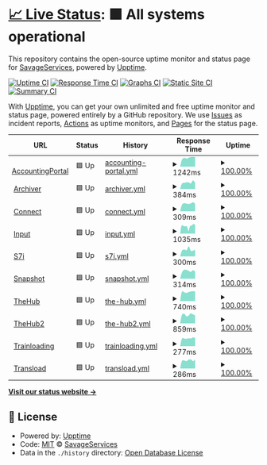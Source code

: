 # [📈 Live Status](https://status.savageservices.com): <!--live status--> **🟩 All systems operational**

This repository contains the open-source uptime monitor and status page for [SavageServices](https://status.savageservices.com), powered by [Upptime](https://github.com/upptime/upptime).

[![Uptime CI](https://github.com/SavageServices/status/workflows/Uptime%20CI/badge.svg)](https://github.com/upptime/upptime/actions?query=workflow%3A%22Uptime+CI%22)
[![Response Time CI](https://github.com/SavageServices/status/workflows/Response%20Time%20CI/badge.svg)](https://github.com/upptime/upptime/actions?query=workflow%3A%22Response+Time+CI%22)
[![Graphs CI](https://github.com/SavageServices/status/workflows/Graphs%20CI/badge.svg)](https://github.com/upptime/upptime/actions?query=workflow%3A%22Graphs+CI%22)
[![Static Site CI](https://github.com/SavageServices/status/workflows/Static%20Site%20CI/badge.svg)](https://github.com/upptime/upptime/actions?query=workflow%3A%22Static+Site+CI%22)
[![Summary CI](https://github.com/SavageServices/status/workflows/Summary%20CI/badge.svg)](https://github.com/upptime/upptime/actions?query=workflow%3A%22Summary+CI%22)

With [Upptime](https://upptime.js.org), you can get your own unlimited and free uptime monitor and status page, powered entirely by a GitHub repository. We use [Issues](https://github.com/SavageServices/status/issues) as incident reports, [Actions](https://github.com/SavageServices/status/actions) as uptime monitors, and [Pages](https://status.savageservices.com) for the status page.

<!--start: status pages-->
<!-- This summary is generated by Upptime (https://github.com/upptime/upptime) -->
<!-- Do not edit this manually, your changes will be overwritten -->
<!-- prettier-ignore -->
| URL | Status | History | Response Time | Uptime |
| --- | ------ | ------- | ------------- | ------ |
| <img alt="" src="https://favicons.githubusercontent.com/accounting.savageservices.com" height="13"> [AccountingPortal](https://accounting.savageservices.com/accountingPortal/) | 🟩 Up | [accounting-portal.yml](https://github.com/SavageServices/status/commits/HEAD/history/accounting-portal.yml) | <details><summary><img alt="Response time graph" src="./graphs/accounting-portal/response-time-week.png" height="20"> 1242ms</summary><br><a href="https://status.savageservices.com/history/accounting-portal"><img alt="Response time 1145" src="https://img.shields.io/endpoint?url=https%3A%2F%2Fraw.githubusercontent.com%2FSavageServices%2Fstatus%2FHEAD%2Fapi%2Faccounting-portal%2Fresponse-time.json"></a><br><a href="https://status.savageservices.com/history/accounting-portal"><img alt="24-hour response time 1351" src="https://img.shields.io/endpoint?url=https%3A%2F%2Fraw.githubusercontent.com%2FSavageServices%2Fstatus%2FHEAD%2Fapi%2Faccounting-portal%2Fresponse-time-day.json"></a><br><a href="https://status.savageservices.com/history/accounting-portal"><img alt="7-day response time 1242" src="https://img.shields.io/endpoint?url=https%3A%2F%2Fraw.githubusercontent.com%2FSavageServices%2Fstatus%2FHEAD%2Fapi%2Faccounting-portal%2Fresponse-time-week.json"></a><br><a href="https://status.savageservices.com/history/accounting-portal"><img alt="30-day response time 1145" src="https://img.shields.io/endpoint?url=https%3A%2F%2Fraw.githubusercontent.com%2FSavageServices%2Fstatus%2FHEAD%2Fapi%2Faccounting-portal%2Fresponse-time-month.json"></a><br><a href="https://status.savageservices.com/history/accounting-portal"><img alt="1-year response time 1145" src="https://img.shields.io/endpoint?url=https%3A%2F%2Fraw.githubusercontent.com%2FSavageServices%2Fstatus%2FHEAD%2Fapi%2Faccounting-portal%2Fresponse-time-year.json"></a></details> | <details><summary><a href="https://status.savageservices.com/history/accounting-portal">100.00%</a></summary><a href="https://status.savageservices.com/history/accounting-portal"><img alt="All-time uptime 100.00%" src="https://img.shields.io/endpoint?url=https%3A%2F%2Fraw.githubusercontent.com%2FSavageServices%2Fstatus%2FHEAD%2Fapi%2Faccounting-portal%2Fuptime.json"></a><br><a href="https://status.savageservices.com/history/accounting-portal"><img alt="24-hour uptime 100.00%" src="https://img.shields.io/endpoint?url=https%3A%2F%2Fraw.githubusercontent.com%2FSavageServices%2Fstatus%2FHEAD%2Fapi%2Faccounting-portal%2Fuptime-day.json"></a><br><a href="https://status.savageservices.com/history/accounting-portal"><img alt="7-day uptime 100.00%" src="https://img.shields.io/endpoint?url=https%3A%2F%2Fraw.githubusercontent.com%2FSavageServices%2Fstatus%2FHEAD%2Fapi%2Faccounting-portal%2Fuptime-week.json"></a><br><a href="https://status.savageservices.com/history/accounting-portal"><img alt="30-day uptime 100.00%" src="https://img.shields.io/endpoint?url=https%3A%2F%2Fraw.githubusercontent.com%2FSavageServices%2Fstatus%2FHEAD%2Fapi%2Faccounting-portal%2Fuptime-month.json"></a><br><a href="https://status.savageservices.com/history/accounting-portal"><img alt="1-year uptime 100.00%" src="https://img.shields.io/endpoint?url=https%3A%2F%2Fraw.githubusercontent.com%2FSavageServices%2Fstatus%2FHEAD%2Fapi%2Faccounting-portal%2Fuptime-year.json"></a></details>
| <img alt="" src="https://favicons.githubusercontent.com/archiver.savageservices.com" height="13"> [Archiver](https://archiver.savageservices.com/) | 🟩 Up | [archiver.yml](https://github.com/SavageServices/status/commits/HEAD/history/archiver.yml) | <details><summary><img alt="Response time graph" src="./graphs/archiver/response-time-week.png" height="20"> 384ms</summary><br><a href="https://status.savageservices.com/history/archiver"><img alt="Response time 384" src="https://img.shields.io/endpoint?url=https%3A%2F%2Fraw.githubusercontent.com%2FSavageServices%2Fstatus%2FHEAD%2Fapi%2Farchiver%2Fresponse-time.json"></a><br><a href="https://status.savageservices.com/history/archiver"><img alt="24-hour response time 375" src="https://img.shields.io/endpoint?url=https%3A%2F%2Fraw.githubusercontent.com%2FSavageServices%2Fstatus%2FHEAD%2Fapi%2Farchiver%2Fresponse-time-day.json"></a><br><a href="https://status.savageservices.com/history/archiver"><img alt="7-day response time 384" src="https://img.shields.io/endpoint?url=https%3A%2F%2Fraw.githubusercontent.com%2FSavageServices%2Fstatus%2FHEAD%2Fapi%2Farchiver%2Fresponse-time-week.json"></a><br><a href="https://status.savageservices.com/history/archiver"><img alt="30-day response time 384" src="https://img.shields.io/endpoint?url=https%3A%2F%2Fraw.githubusercontent.com%2FSavageServices%2Fstatus%2FHEAD%2Fapi%2Farchiver%2Fresponse-time-month.json"></a><br><a href="https://status.savageservices.com/history/archiver"><img alt="1-year response time 384" src="https://img.shields.io/endpoint?url=https%3A%2F%2Fraw.githubusercontent.com%2FSavageServices%2Fstatus%2FHEAD%2Fapi%2Farchiver%2Fresponse-time-year.json"></a></details> | <details><summary><a href="https://status.savageservices.com/history/archiver">100.00%</a></summary><a href="https://status.savageservices.com/history/archiver"><img alt="All-time uptime 100.00%" src="https://img.shields.io/endpoint?url=https%3A%2F%2Fraw.githubusercontent.com%2FSavageServices%2Fstatus%2FHEAD%2Fapi%2Farchiver%2Fuptime.json"></a><br><a href="https://status.savageservices.com/history/archiver"><img alt="24-hour uptime 100.00%" src="https://img.shields.io/endpoint?url=https%3A%2F%2Fraw.githubusercontent.com%2FSavageServices%2Fstatus%2FHEAD%2Fapi%2Farchiver%2Fuptime-day.json"></a><br><a href="https://status.savageservices.com/history/archiver"><img alt="7-day uptime 100.00%" src="https://img.shields.io/endpoint?url=https%3A%2F%2Fraw.githubusercontent.com%2FSavageServices%2Fstatus%2FHEAD%2Fapi%2Farchiver%2Fuptime-week.json"></a><br><a href="https://status.savageservices.com/history/archiver"><img alt="30-day uptime 100.00%" src="https://img.shields.io/endpoint?url=https%3A%2F%2Fraw.githubusercontent.com%2FSavageServices%2Fstatus%2FHEAD%2Fapi%2Farchiver%2Fuptime-month.json"></a><br><a href="https://status.savageservices.com/history/archiver"><img alt="1-year uptime 100.00%" src="https://img.shields.io/endpoint?url=https%3A%2F%2Fraw.githubusercontent.com%2FSavageServices%2Fstatus%2FHEAD%2Fapi%2Farchiver%2Fuptime-year.json"></a></details>
| <img alt="" src="https://favicons.githubusercontent.com/connect.savageservices.com" height="13"> [Connect](https://connect.savageservices.com) | 🟩 Up | [connect.yml](https://github.com/SavageServices/status/commits/HEAD/history/connect.yml) | <details><summary><img alt="Response time graph" src="./graphs/connect/response-time-week.png" height="20"> 309ms</summary><br><a href="https://status.savageservices.com/history/connect"><img alt="Response time 293" src="https://img.shields.io/endpoint?url=https%3A%2F%2Fraw.githubusercontent.com%2FSavageServices%2Fstatus%2FHEAD%2Fapi%2Fconnect%2Fresponse-time.json"></a><br><a href="https://status.savageservices.com/history/connect"><img alt="24-hour response time 298" src="https://img.shields.io/endpoint?url=https%3A%2F%2Fraw.githubusercontent.com%2FSavageServices%2Fstatus%2FHEAD%2Fapi%2Fconnect%2Fresponse-time-day.json"></a><br><a href="https://status.savageservices.com/history/connect"><img alt="7-day response time 309" src="https://img.shields.io/endpoint?url=https%3A%2F%2Fraw.githubusercontent.com%2FSavageServices%2Fstatus%2FHEAD%2Fapi%2Fconnect%2Fresponse-time-week.json"></a><br><a href="https://status.savageservices.com/history/connect"><img alt="30-day response time 293" src="https://img.shields.io/endpoint?url=https%3A%2F%2Fraw.githubusercontent.com%2FSavageServices%2Fstatus%2FHEAD%2Fapi%2Fconnect%2Fresponse-time-month.json"></a><br><a href="https://status.savageservices.com/history/connect"><img alt="1-year response time 293" src="https://img.shields.io/endpoint?url=https%3A%2F%2Fraw.githubusercontent.com%2FSavageServices%2Fstatus%2FHEAD%2Fapi%2Fconnect%2Fresponse-time-year.json"></a></details> | <details><summary><a href="https://status.savageservices.com/history/connect">100.00%</a></summary><a href="https://status.savageservices.com/history/connect"><img alt="All-time uptime 100.00%" src="https://img.shields.io/endpoint?url=https%3A%2F%2Fraw.githubusercontent.com%2FSavageServices%2Fstatus%2FHEAD%2Fapi%2Fconnect%2Fuptime.json"></a><br><a href="https://status.savageservices.com/history/connect"><img alt="24-hour uptime 100.00%" src="https://img.shields.io/endpoint?url=https%3A%2F%2Fraw.githubusercontent.com%2FSavageServices%2Fstatus%2FHEAD%2Fapi%2Fconnect%2Fuptime-day.json"></a><br><a href="https://status.savageservices.com/history/connect"><img alt="7-day uptime 100.00%" src="https://img.shields.io/endpoint?url=https%3A%2F%2Fraw.githubusercontent.com%2FSavageServices%2Fstatus%2FHEAD%2Fapi%2Fconnect%2Fuptime-week.json"></a><br><a href="https://status.savageservices.com/history/connect"><img alt="30-day uptime 100.00%" src="https://img.shields.io/endpoint?url=https%3A%2F%2Fraw.githubusercontent.com%2FSavageServices%2Fstatus%2FHEAD%2Fapi%2Fconnect%2Fuptime-month.json"></a><br><a href="https://status.savageservices.com/history/connect"><img alt="1-year uptime 100.00%" src="https://img.shields.io/endpoint?url=https%3A%2F%2Fraw.githubusercontent.com%2FSavageServices%2Fstatus%2FHEAD%2Fapi%2Fconnect%2Fuptime-year.json"></a></details>
| <img alt="" src="https://favicons.githubusercontent.com/input.savageservices.com" height="13"> [Input](https://input.savageservices.com) | 🟩 Up | [input.yml](https://github.com/SavageServices/status/commits/HEAD/history/input.yml) | <details><summary><img alt="Response time graph" src="./graphs/input/response-time-week.png" height="20"> 1035ms</summary><br><a href="https://status.savageservices.com/history/input"><img alt="Response time 825" src="https://img.shields.io/endpoint?url=https%3A%2F%2Fraw.githubusercontent.com%2FSavageServices%2Fstatus%2FHEAD%2Fapi%2Finput%2Fresponse-time.json"></a><br><a href="https://status.savageservices.com/history/input"><img alt="24-hour response time 1249" src="https://img.shields.io/endpoint?url=https%3A%2F%2Fraw.githubusercontent.com%2FSavageServices%2Fstatus%2FHEAD%2Fapi%2Finput%2Fresponse-time-day.json"></a><br><a href="https://status.savageservices.com/history/input"><img alt="7-day response time 1035" src="https://img.shields.io/endpoint?url=https%3A%2F%2Fraw.githubusercontent.com%2FSavageServices%2Fstatus%2FHEAD%2Fapi%2Finput%2Fresponse-time-week.json"></a><br><a href="https://status.savageservices.com/history/input"><img alt="30-day response time 825" src="https://img.shields.io/endpoint?url=https%3A%2F%2Fraw.githubusercontent.com%2FSavageServices%2Fstatus%2FHEAD%2Fapi%2Finput%2Fresponse-time-month.json"></a><br><a href="https://status.savageservices.com/history/input"><img alt="1-year response time 825" src="https://img.shields.io/endpoint?url=https%3A%2F%2Fraw.githubusercontent.com%2FSavageServices%2Fstatus%2FHEAD%2Fapi%2Finput%2Fresponse-time-year.json"></a></details> | <details><summary><a href="https://status.savageservices.com/history/input">100.00%</a></summary><a href="https://status.savageservices.com/history/input"><img alt="All-time uptime 97.40%" src="https://img.shields.io/endpoint?url=https%3A%2F%2Fraw.githubusercontent.com%2FSavageServices%2Fstatus%2FHEAD%2Fapi%2Finput%2Fuptime.json"></a><br><a href="https://status.savageservices.com/history/input"><img alt="24-hour uptime 100.00%" src="https://img.shields.io/endpoint?url=https%3A%2F%2Fraw.githubusercontent.com%2FSavageServices%2Fstatus%2FHEAD%2Fapi%2Finput%2Fuptime-day.json"></a><br><a href="https://status.savageservices.com/history/input"><img alt="7-day uptime 100.00%" src="https://img.shields.io/endpoint?url=https%3A%2F%2Fraw.githubusercontent.com%2FSavageServices%2Fstatus%2FHEAD%2Fapi%2Finput%2Fuptime-week.json"></a><br><a href="https://status.savageservices.com/history/input"><img alt="30-day uptime 97.40%" src="https://img.shields.io/endpoint?url=https%3A%2F%2Fraw.githubusercontent.com%2FSavageServices%2Fstatus%2FHEAD%2Fapi%2Finput%2Fuptime-month.json"></a><br><a href="https://status.savageservices.com/history/input"><img alt="1-year uptime 97.40%" src="https://img.shields.io/endpoint?url=https%3A%2F%2Fraw.githubusercontent.com%2FSavageServices%2Fstatus%2FHEAD%2Fapi%2Finput%2Fuptime-year.json"></a></details>
| <img alt="" src="https://favicons.githubusercontent.com/s7i.savageservices.com" height="13"> [S7i](https://s7i.savageservices.com) | 🟩 Up | [s7i.yml](https://github.com/SavageServices/status/commits/HEAD/history/s7i.yml) | <details><summary><img alt="Response time graph" src="./graphs/s7i/response-time-week.png" height="20"> 300ms</summary><br><a href="https://status.savageservices.com/history/s7i"><img alt="Response time 287" src="https://img.shields.io/endpoint?url=https%3A%2F%2Fraw.githubusercontent.com%2FSavageServices%2Fstatus%2FHEAD%2Fapi%2Fs7i%2Fresponse-time.json"></a><br><a href="https://status.savageservices.com/history/s7i"><img alt="24-hour response time 301" src="https://img.shields.io/endpoint?url=https%3A%2F%2Fraw.githubusercontent.com%2FSavageServices%2Fstatus%2FHEAD%2Fapi%2Fs7i%2Fresponse-time-day.json"></a><br><a href="https://status.savageservices.com/history/s7i"><img alt="7-day response time 300" src="https://img.shields.io/endpoint?url=https%3A%2F%2Fraw.githubusercontent.com%2FSavageServices%2Fstatus%2FHEAD%2Fapi%2Fs7i%2Fresponse-time-week.json"></a><br><a href="https://status.savageservices.com/history/s7i"><img alt="30-day response time 287" src="https://img.shields.io/endpoint?url=https%3A%2F%2Fraw.githubusercontent.com%2FSavageServices%2Fstatus%2FHEAD%2Fapi%2Fs7i%2Fresponse-time-month.json"></a><br><a href="https://status.savageservices.com/history/s7i"><img alt="1-year response time 287" src="https://img.shields.io/endpoint?url=https%3A%2F%2Fraw.githubusercontent.com%2FSavageServices%2Fstatus%2FHEAD%2Fapi%2Fs7i%2Fresponse-time-year.json"></a></details> | <details><summary><a href="https://status.savageservices.com/history/s7i">100.00%</a></summary><a href="https://status.savageservices.com/history/s7i"><img alt="All-time uptime 100.00%" src="https://img.shields.io/endpoint?url=https%3A%2F%2Fraw.githubusercontent.com%2FSavageServices%2Fstatus%2FHEAD%2Fapi%2Fs7i%2Fuptime.json"></a><br><a href="https://status.savageservices.com/history/s7i"><img alt="24-hour uptime 100.00%" src="https://img.shields.io/endpoint?url=https%3A%2F%2Fraw.githubusercontent.com%2FSavageServices%2Fstatus%2FHEAD%2Fapi%2Fs7i%2Fuptime-day.json"></a><br><a href="https://status.savageservices.com/history/s7i"><img alt="7-day uptime 100.00%" src="https://img.shields.io/endpoint?url=https%3A%2F%2Fraw.githubusercontent.com%2FSavageServices%2Fstatus%2FHEAD%2Fapi%2Fs7i%2Fuptime-week.json"></a><br><a href="https://status.savageservices.com/history/s7i"><img alt="30-day uptime 100.00%" src="https://img.shields.io/endpoint?url=https%3A%2F%2Fraw.githubusercontent.com%2FSavageServices%2Fstatus%2FHEAD%2Fapi%2Fs7i%2Fuptime-month.json"></a><br><a href="https://status.savageservices.com/history/s7i"><img alt="1-year uptime 100.00%" src="https://img.shields.io/endpoint?url=https%3A%2F%2Fraw.githubusercontent.com%2FSavageServices%2Fstatus%2FHEAD%2Fapi%2Fs7i%2Fuptime-year.json"></a></details>
| <img alt="" src="https://favicons.githubusercontent.com/snapshot.savageservices.com" height="13"> [Snapshot](https://snapshot.savageservices.com) | 🟩 Up | [snapshot.yml](https://github.com/SavageServices/status/commits/HEAD/history/snapshot.yml) | <details><summary><img alt="Response time graph" src="./graphs/snapshot/response-time-week.png" height="20"> 314ms</summary><br><a href="https://status.savageservices.com/history/snapshot"><img alt="Response time 307" src="https://img.shields.io/endpoint?url=https%3A%2F%2Fraw.githubusercontent.com%2FSavageServices%2Fstatus%2FHEAD%2Fapi%2Fsnapshot%2Fresponse-time.json"></a><br><a href="https://status.savageservices.com/history/snapshot"><img alt="24-hour response time 291" src="https://img.shields.io/endpoint?url=https%3A%2F%2Fraw.githubusercontent.com%2FSavageServices%2Fstatus%2FHEAD%2Fapi%2Fsnapshot%2Fresponse-time-day.json"></a><br><a href="https://status.savageservices.com/history/snapshot"><img alt="7-day response time 314" src="https://img.shields.io/endpoint?url=https%3A%2F%2Fraw.githubusercontent.com%2FSavageServices%2Fstatus%2FHEAD%2Fapi%2Fsnapshot%2Fresponse-time-week.json"></a><br><a href="https://status.savageservices.com/history/snapshot"><img alt="30-day response time 307" src="https://img.shields.io/endpoint?url=https%3A%2F%2Fraw.githubusercontent.com%2FSavageServices%2Fstatus%2FHEAD%2Fapi%2Fsnapshot%2Fresponse-time-month.json"></a><br><a href="https://status.savageservices.com/history/snapshot"><img alt="1-year response time 307" src="https://img.shields.io/endpoint?url=https%3A%2F%2Fraw.githubusercontent.com%2FSavageServices%2Fstatus%2FHEAD%2Fapi%2Fsnapshot%2Fresponse-time-year.json"></a></details> | <details><summary><a href="https://status.savageservices.com/history/snapshot">100.00%</a></summary><a href="https://status.savageservices.com/history/snapshot"><img alt="All-time uptime 99.88%" src="https://img.shields.io/endpoint?url=https%3A%2F%2Fraw.githubusercontent.com%2FSavageServices%2Fstatus%2FHEAD%2Fapi%2Fsnapshot%2Fuptime.json"></a><br><a href="https://status.savageservices.com/history/snapshot"><img alt="24-hour uptime 100.00%" src="https://img.shields.io/endpoint?url=https%3A%2F%2Fraw.githubusercontent.com%2FSavageServices%2Fstatus%2FHEAD%2Fapi%2Fsnapshot%2Fuptime-day.json"></a><br><a href="https://status.savageservices.com/history/snapshot"><img alt="7-day uptime 100.00%" src="https://img.shields.io/endpoint?url=https%3A%2F%2Fraw.githubusercontent.com%2FSavageServices%2Fstatus%2FHEAD%2Fapi%2Fsnapshot%2Fuptime-week.json"></a><br><a href="https://status.savageservices.com/history/snapshot"><img alt="30-day uptime 99.88%" src="https://img.shields.io/endpoint?url=https%3A%2F%2Fraw.githubusercontent.com%2FSavageServices%2Fstatus%2FHEAD%2Fapi%2Fsnapshot%2Fuptime-month.json"></a><br><a href="https://status.savageservices.com/history/snapshot"><img alt="1-year uptime 99.88%" src="https://img.shields.io/endpoint?url=https%3A%2F%2Fraw.githubusercontent.com%2FSavageServices%2Fstatus%2FHEAD%2Fapi%2Fsnapshot%2Fuptime-year.json"></a></details>
| <img alt="" src="https://favicons.githubusercontent.com/thehub.savageservices.com" height="13"> [TheHub](https://thehub.savageservices.com) | 🟩 Up | [the-hub.yml](https://github.com/SavageServices/status/commits/HEAD/history/the-hub.yml) | <details><summary><img alt="Response time graph" src="./graphs/the-hub/response-time-week.png" height="20"> 740ms</summary><br><a href="https://status.savageservices.com/history/the-hub"><img alt="Response time 729" src="https://img.shields.io/endpoint?url=https%3A%2F%2Fraw.githubusercontent.com%2FSavageServices%2Fstatus%2FHEAD%2Fapi%2Fthe-hub%2Fresponse-time.json"></a><br><a href="https://status.savageservices.com/history/the-hub"><img alt="24-hour response time 779" src="https://img.shields.io/endpoint?url=https%3A%2F%2Fraw.githubusercontent.com%2FSavageServices%2Fstatus%2FHEAD%2Fapi%2Fthe-hub%2Fresponse-time-day.json"></a><br><a href="https://status.savageservices.com/history/the-hub"><img alt="7-day response time 740" src="https://img.shields.io/endpoint?url=https%3A%2F%2Fraw.githubusercontent.com%2FSavageServices%2Fstatus%2FHEAD%2Fapi%2Fthe-hub%2Fresponse-time-week.json"></a><br><a href="https://status.savageservices.com/history/the-hub"><img alt="30-day response time 729" src="https://img.shields.io/endpoint?url=https%3A%2F%2Fraw.githubusercontent.com%2FSavageServices%2Fstatus%2FHEAD%2Fapi%2Fthe-hub%2Fresponse-time-month.json"></a><br><a href="https://status.savageservices.com/history/the-hub"><img alt="1-year response time 729" src="https://img.shields.io/endpoint?url=https%3A%2F%2Fraw.githubusercontent.com%2FSavageServices%2Fstatus%2FHEAD%2Fapi%2Fthe-hub%2Fresponse-time-year.json"></a></details> | <details><summary><a href="https://status.savageservices.com/history/the-hub">100.00%</a></summary><a href="https://status.savageservices.com/history/the-hub"><img alt="All-time uptime 100.00%" src="https://img.shields.io/endpoint?url=https%3A%2F%2Fraw.githubusercontent.com%2FSavageServices%2Fstatus%2FHEAD%2Fapi%2Fthe-hub%2Fuptime.json"></a><br><a href="https://status.savageservices.com/history/the-hub"><img alt="24-hour uptime 100.00%" src="https://img.shields.io/endpoint?url=https%3A%2F%2Fraw.githubusercontent.com%2FSavageServices%2Fstatus%2FHEAD%2Fapi%2Fthe-hub%2Fuptime-day.json"></a><br><a href="https://status.savageservices.com/history/the-hub"><img alt="7-day uptime 100.00%" src="https://img.shields.io/endpoint?url=https%3A%2F%2Fraw.githubusercontent.com%2FSavageServices%2Fstatus%2FHEAD%2Fapi%2Fthe-hub%2Fuptime-week.json"></a><br><a href="https://status.savageservices.com/history/the-hub"><img alt="30-day uptime 100.00%" src="https://img.shields.io/endpoint?url=https%3A%2F%2Fraw.githubusercontent.com%2FSavageServices%2Fstatus%2FHEAD%2Fapi%2Fthe-hub%2Fuptime-month.json"></a><br><a href="https://status.savageservices.com/history/the-hub"><img alt="1-year uptime 100.00%" src="https://img.shields.io/endpoint?url=https%3A%2F%2Fraw.githubusercontent.com%2FSavageServices%2Fstatus%2FHEAD%2Fapi%2Fthe-hub%2Fuptime-year.json"></a></details>
| <img alt="" src="https://favicons.githubusercontent.com/thehub2.savageservices.com" height="13"> [TheHub2](https://thehub2.savageservices.com) | 🟩 Up | [the-hub2.yml](https://github.com/SavageServices/status/commits/HEAD/history/the-hub2.yml) | <details><summary><img alt="Response time graph" src="./graphs/the-hub2/response-time-week.png" height="20"> 859ms</summary><br><a href="https://status.savageservices.com/history/the-hub2"><img alt="Response time 792" src="https://img.shields.io/endpoint?url=https%3A%2F%2Fraw.githubusercontent.com%2FSavageServices%2Fstatus%2FHEAD%2Fapi%2Fthe-hub2%2Fresponse-time.json"></a><br><a href="https://status.savageservices.com/history/the-hub2"><img alt="24-hour response time 797" src="https://img.shields.io/endpoint?url=https%3A%2F%2Fraw.githubusercontent.com%2FSavageServices%2Fstatus%2FHEAD%2Fapi%2Fthe-hub2%2Fresponse-time-day.json"></a><br><a href="https://status.savageservices.com/history/the-hub2"><img alt="7-day response time 859" src="https://img.shields.io/endpoint?url=https%3A%2F%2Fraw.githubusercontent.com%2FSavageServices%2Fstatus%2FHEAD%2Fapi%2Fthe-hub2%2Fresponse-time-week.json"></a><br><a href="https://status.savageservices.com/history/the-hub2"><img alt="30-day response time 792" src="https://img.shields.io/endpoint?url=https%3A%2F%2Fraw.githubusercontent.com%2FSavageServices%2Fstatus%2FHEAD%2Fapi%2Fthe-hub2%2Fresponse-time-month.json"></a><br><a href="https://status.savageservices.com/history/the-hub2"><img alt="1-year response time 792" src="https://img.shields.io/endpoint?url=https%3A%2F%2Fraw.githubusercontent.com%2FSavageServices%2Fstatus%2FHEAD%2Fapi%2Fthe-hub2%2Fresponse-time-year.json"></a></details> | <details><summary><a href="https://status.savageservices.com/history/the-hub2">100.00%</a></summary><a href="https://status.savageservices.com/history/the-hub2"><img alt="All-time uptime 99.91%" src="https://img.shields.io/endpoint?url=https%3A%2F%2Fraw.githubusercontent.com%2FSavageServices%2Fstatus%2FHEAD%2Fapi%2Fthe-hub2%2Fuptime.json"></a><br><a href="https://status.savageservices.com/history/the-hub2"><img alt="24-hour uptime 100.00%" src="https://img.shields.io/endpoint?url=https%3A%2F%2Fraw.githubusercontent.com%2FSavageServices%2Fstatus%2FHEAD%2Fapi%2Fthe-hub2%2Fuptime-day.json"></a><br><a href="https://status.savageservices.com/history/the-hub2"><img alt="7-day uptime 100.00%" src="https://img.shields.io/endpoint?url=https%3A%2F%2Fraw.githubusercontent.com%2FSavageServices%2Fstatus%2FHEAD%2Fapi%2Fthe-hub2%2Fuptime-week.json"></a><br><a href="https://status.savageservices.com/history/the-hub2"><img alt="30-day uptime 99.91%" src="https://img.shields.io/endpoint?url=https%3A%2F%2Fraw.githubusercontent.com%2FSavageServices%2Fstatus%2FHEAD%2Fapi%2Fthe-hub2%2Fuptime-month.json"></a><br><a href="https://status.savageservices.com/history/the-hub2"><img alt="1-year uptime 99.91%" src="https://img.shields.io/endpoint?url=https%3A%2F%2Fraw.githubusercontent.com%2FSavageServices%2Fstatus%2FHEAD%2Fapi%2Fthe-hub2%2Fuptime-year.json"></a></details>
| <img alt="" src="https://favicons.githubusercontent.com/trainloading.savageservices.com" height="13"> [Trainloading](https://trainloading.savageservices.com/train-loading/train/) | 🟩 Up | [trainloading.yml](https://github.com/SavageServices/status/commits/HEAD/history/trainloading.yml) | <details><summary><img alt="Response time graph" src="./graphs/trainloading/response-time-week.png" height="20"> 277ms</summary><br><a href="https://status.savageservices.com/history/trainloading"><img alt="Response time 270" src="https://img.shields.io/endpoint?url=https%3A%2F%2Fraw.githubusercontent.com%2FSavageServices%2Fstatus%2FHEAD%2Fapi%2Ftrainloading%2Fresponse-time.json"></a><br><a href="https://status.savageservices.com/history/trainloading"><img alt="24-hour response time 295" src="https://img.shields.io/endpoint?url=https%3A%2F%2Fraw.githubusercontent.com%2FSavageServices%2Fstatus%2FHEAD%2Fapi%2Ftrainloading%2Fresponse-time-day.json"></a><br><a href="https://status.savageservices.com/history/trainloading"><img alt="7-day response time 277" src="https://img.shields.io/endpoint?url=https%3A%2F%2Fraw.githubusercontent.com%2FSavageServices%2Fstatus%2FHEAD%2Fapi%2Ftrainloading%2Fresponse-time-week.json"></a><br><a href="https://status.savageservices.com/history/trainloading"><img alt="30-day response time 270" src="https://img.shields.io/endpoint?url=https%3A%2F%2Fraw.githubusercontent.com%2FSavageServices%2Fstatus%2FHEAD%2Fapi%2Ftrainloading%2Fresponse-time-month.json"></a><br><a href="https://status.savageservices.com/history/trainloading"><img alt="1-year response time 270" src="https://img.shields.io/endpoint?url=https%3A%2F%2Fraw.githubusercontent.com%2FSavageServices%2Fstatus%2FHEAD%2Fapi%2Ftrainloading%2Fresponse-time-year.json"></a></details> | <details><summary><a href="https://status.savageservices.com/history/trainloading">100.00%</a></summary><a href="https://status.savageservices.com/history/trainloading"><img alt="All-time uptime 99.88%" src="https://img.shields.io/endpoint?url=https%3A%2F%2Fraw.githubusercontent.com%2FSavageServices%2Fstatus%2FHEAD%2Fapi%2Ftrainloading%2Fuptime.json"></a><br><a href="https://status.savageservices.com/history/trainloading"><img alt="24-hour uptime 100.00%" src="https://img.shields.io/endpoint?url=https%3A%2F%2Fraw.githubusercontent.com%2FSavageServices%2Fstatus%2FHEAD%2Fapi%2Ftrainloading%2Fuptime-day.json"></a><br><a href="https://status.savageservices.com/history/trainloading"><img alt="7-day uptime 100.00%" src="https://img.shields.io/endpoint?url=https%3A%2F%2Fraw.githubusercontent.com%2FSavageServices%2Fstatus%2FHEAD%2Fapi%2Ftrainloading%2Fuptime-week.json"></a><br><a href="https://status.savageservices.com/history/trainloading"><img alt="30-day uptime 99.88%" src="https://img.shields.io/endpoint?url=https%3A%2F%2Fraw.githubusercontent.com%2FSavageServices%2Fstatus%2FHEAD%2Fapi%2Ftrainloading%2Fuptime-month.json"></a><br><a href="https://status.savageservices.com/history/trainloading"><img alt="1-year uptime 99.88%" src="https://img.shields.io/endpoint?url=https%3A%2F%2Fraw.githubusercontent.com%2FSavageServices%2Fstatus%2FHEAD%2Fapi%2Ftrainloading%2Fuptime-year.json"></a></details>
| <img alt="" src="https://favicons.githubusercontent.com/transload.savageservices.com" height="13"> [Transload](https://transload.savageservices.com) | 🟩 Up | [transload.yml](https://github.com/SavageServices/status/commits/HEAD/history/transload.yml) | <details><summary><img alt="Response time graph" src="./graphs/transload/response-time-week.png" height="20"> 286ms</summary><br><a href="https://status.savageservices.com/history/transload"><img alt="Response time 270" src="https://img.shields.io/endpoint?url=https%3A%2F%2Fraw.githubusercontent.com%2FSavageServices%2Fstatus%2FHEAD%2Fapi%2Ftransload%2Fresponse-time.json"></a><br><a href="https://status.savageservices.com/history/transload"><img alt="24-hour response time 305" src="https://img.shields.io/endpoint?url=https%3A%2F%2Fraw.githubusercontent.com%2FSavageServices%2Fstatus%2FHEAD%2Fapi%2Ftransload%2Fresponse-time-day.json"></a><br><a href="https://status.savageservices.com/history/transload"><img alt="7-day response time 286" src="https://img.shields.io/endpoint?url=https%3A%2F%2Fraw.githubusercontent.com%2FSavageServices%2Fstatus%2FHEAD%2Fapi%2Ftransload%2Fresponse-time-week.json"></a><br><a href="https://status.savageservices.com/history/transload"><img alt="30-day response time 270" src="https://img.shields.io/endpoint?url=https%3A%2F%2Fraw.githubusercontent.com%2FSavageServices%2Fstatus%2FHEAD%2Fapi%2Ftransload%2Fresponse-time-month.json"></a><br><a href="https://status.savageservices.com/history/transload"><img alt="1-year response time 270" src="https://img.shields.io/endpoint?url=https%3A%2F%2Fraw.githubusercontent.com%2FSavageServices%2Fstatus%2FHEAD%2Fapi%2Ftransload%2Fresponse-time-year.json"></a></details> | <details><summary><a href="https://status.savageservices.com/history/transload">100.00%</a></summary><a href="https://status.savageservices.com/history/transload"><img alt="All-time uptime 100.00%" src="https://img.shields.io/endpoint?url=https%3A%2F%2Fraw.githubusercontent.com%2FSavageServices%2Fstatus%2FHEAD%2Fapi%2Ftransload%2Fuptime.json"></a><br><a href="https://status.savageservices.com/history/transload"><img alt="24-hour uptime 100.00%" src="https://img.shields.io/endpoint?url=https%3A%2F%2Fraw.githubusercontent.com%2FSavageServices%2Fstatus%2FHEAD%2Fapi%2Ftransload%2Fuptime-day.json"></a><br><a href="https://status.savageservices.com/history/transload"><img alt="7-day uptime 100.00%" src="https://img.shields.io/endpoint?url=https%3A%2F%2Fraw.githubusercontent.com%2FSavageServices%2Fstatus%2FHEAD%2Fapi%2Ftransload%2Fuptime-week.json"></a><br><a href="https://status.savageservices.com/history/transload"><img alt="30-day uptime 100.00%" src="https://img.shields.io/endpoint?url=https%3A%2F%2Fraw.githubusercontent.com%2FSavageServices%2Fstatus%2FHEAD%2Fapi%2Ftransload%2Fuptime-month.json"></a><br><a href="https://status.savageservices.com/history/transload"><img alt="1-year uptime 100.00%" src="https://img.shields.io/endpoint?url=https%3A%2F%2Fraw.githubusercontent.com%2FSavageServices%2Fstatus%2FHEAD%2Fapi%2Ftransload%2Fuptime-year.json"></a></details>

<!--end: status pages-->

[**Visit our status website →**](https://status.savageservices.com)

## 📄 License

- Powered by: [Upptime](https://github.com/upptime/upptime)
- Code: [MIT](./LICENSE) © [SavageServices](https://status.savageservices.com)
- Data in the `./history` directory: [Open Database License](https://opendatacommons.org/licenses/odbl/1-0/)
